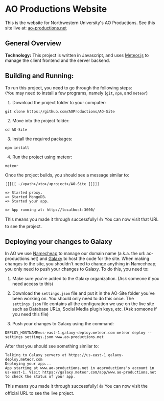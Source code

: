 # AO Productions Website

This is the website for Northwestern University's AO Productions. See this site live at: [ao-productions.net](ao-productions.net)

## General Overview 

**Technology:** This project is written in Javascript, and uses [Meteor.js](https://www.meteor.com/) to manage the client frontend and the server backend.

## Building and Running:  
To run this project, you need to go through the following steps:  
(You may need to install a few programs, namely (`git`, `npm`, and `meteor`)  
1. Download the project folder to your computer: 
```
git clone https://github.com/AOProductions/AO-Site
```

2. Move into the project folder:
```
cd AO-Site
```

3. Install the required packages:
```
npm install
```

4. Run the project using meteor:
```
meteor
```

Once the project builds, you should see a message similar to:  
```
[[[[[ ~/<path>/<to>/<project>/AO-Site ]]]]]

=> Started proxy.
=> Started MongoDB.
=> Started your app.

=> App running at: http://localhost:3000/
```

This means you made it through successfully! :thumbsup: You can now visit that URL to see the project. 


## Deploying your changes to Galaxy  
In AO we use [Namecheap](namecheap.com) to manage our domain name (a.k.a. the url: ao-productions.net) and [Galaxy](https://www.meteor.com/hosting) to host the code for the site. When making changes to the site, you shouldn't need to change anything in Namecheap; you only need to push your changes to Galaxy. To do this, you need to:  

1. Make sure you're added to the Galaxy organization. (Ask someone if you need access to this)

2. Download the `settings.json` file and put it in the AO-Site folder you've been working on. You should only need to do this once. The `settings.json` file contains all the configuration we use on the live site such as Database URLs, Social Media plugin keys, etc. (Ask someone if you need this file)

3. Push your changes to Galaxy using the command:
```
DEPLOY_HOSTNAME=us-east-1.galaxy-deploy.meteor.com meteor deploy --settings settings.json www.ao-productions.net
```

After that you should see something similar to: 
```
Talking to Galaxy servers at https://us-east-1.galaxy-deploy.meteor.com
Deploying your app...
App starting at www.ao-productions.net in aoproductions's account in us-east-1. Visit https://galaxy.meteor.com/app/www.ao-productions.net to check the status of your app.
```

This means you made it through successfully! :thumbsup: You can now visit the official URL to see the live project. 



